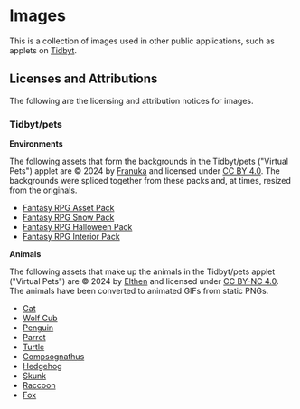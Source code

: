 # Images
This is a collection of images used in other public applications, such as applets on [Tidbyt](https://github.com/tidbyt/community).

## Licenses and Attributions
The following are the licensing and attribution notices for images.

### Tidbyt/pets
**Environments**

The following assets that form the backgrounds in the Tidbyt/pets ("Virtual Pets") applet are © 2024 by [Franuka](https://franuka.itch.io/) and licensed under [CC BY 4.0](https://creativecommons.org/licenses/by/4.0/). The backgrounds were spliced together from these packs and, at times, resized from the originals.
- [Fantasy RPG Asset Pack](https://franuka.itch.io/rpg-asset-pack)
- [Fantasy RPG Snow Pack](https://franuka.itch.io/rpg-snow-tileset)
- [Fantasy RPG Halloween Pack](https://franuka.itch.io/fantasy-rpg-halloween-pack)
- [Fantasy RPG Interior Pack](https://franuka.itch.io/fantasy-rpg-interior-pack)

**Animals**

The following assets that make up the animals in the Tidbyt/pets applet ("Virtual Pets") are © 2024 by [Elthen](https://linktr.ee/elthen) and licensed under [CC BY-NC 4.0](https://creativecommons.org/licenses/by-nc/4.0/). The animals have been converted to animated GIFs from static PNGs.
- [Cat](https://elthen.itch.io/2d-pixel-art-cat-sprites)
- [Wolf Cub](https://elthen.itch.io/2d-pixel-art-wolf-cub-sprites)
- [Penguin](https://elthen.itch.io/2d-pixel-art-penguin-sprites)
- [Parrot](https://elthen.itch.io/2d-pixel-art-parrot-sprites)
- [Turtle](https://elthen.itch.io/2d-pixel-art-turtle-sprites)
- [Compsognathus](https://elthen.itch.io/2d-pixel-art-compsognathus)
- [Hedgehog](https://elthen.itch.io/2d-pixel-art-hedgehog-sprites)
- [Skunk](https://elthen.itch.io/2d-pixel-art-skunk-sprites)
- [Raccoon](https://elthen.itch.io/2d-pixel-art-raccoon-sprites)
- [Fox](https://elthen.itch.io/2d-pixel-art-fox-sprites)



